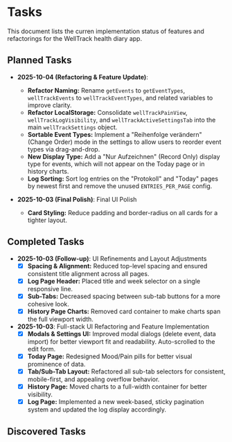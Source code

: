 # Tasks

This document lists the curren implementation status of features and refactorings for the WellTrack health diary app.

## Planned Tasks

- **2025-10-04 (Refactoring & Feature Update)**:
    - **Refactor Naming:** Rename `getEvents` to `getEventTypes`, `wellTrackEvents` to `wellTrackEventTypes`, and related variables to improve clarity.
    - **Refactor LocalStorage:** Consolidate `wellTrackPainView`, `wellTrackLogVisibility`, and `wellTrackActiveSettingsTab` into the main `wellTrackSettings` object.
    - **Sortable Event Types:** Implement a "Reihenfolge verändern" (Change Order) mode in the settings to allow users to reorder event types via drag-and-drop.
    - **New Display Type:** Add a "Nur Aufzeichnen" (Record Only) display type for events, which will not appear on the Today page or in history charts.
    - **Log Sorting:** Sort log entries on the "Protokoll" and "Today" pages by newest first and remove the unused `ENTRIES_PER_PAGE` config.

- **2025-10-03 (Final Polish)**: Final UI Polish
    - **Card Styling:** Reduce padding and border-radius on all cards for a tighter layout.

## Completed Tasks

- **2025-10-03 (Follow-up)**: UI Refinements and Layout Adjustments
    - [x] **Spacing & Alignment:** Reduced top-level spacing and ensured consistent title alignment across all pages.
    - [x] **Log Page Header:** Placed title and week selector on a single responsive line.
    - [x] **Sub-Tabs:** Decreased spacing between sub-tab buttons for a more cohesive look.
    - [x] **History Page Charts:** Removed card container to make charts span the full viewport width.

- **2025-10-03**: Full-stack UI Refactoring and Feature Implementation
    - [x] **Modals & Settings UI:** Improved modal dialogs (delete event, data import) for better viewport fit and readability. Auto-scrolled to the edit form.
    - [x] **Today Page:** Redesigned Mood/Pain pills for better visual prominence of data.
    - [x] **Tab/Sub-Tab Layout:** Refactored all sub-tab selectors for consistent, mobile-first, and appealing overflow behavior.
    - [x] **History Page:** Moved charts to a full-width container for better visibility.
    - [x] **Log Page:** Implemented a new week-based, sticky pagination system and updated the log display accordingly.

## Discovered Tasks
